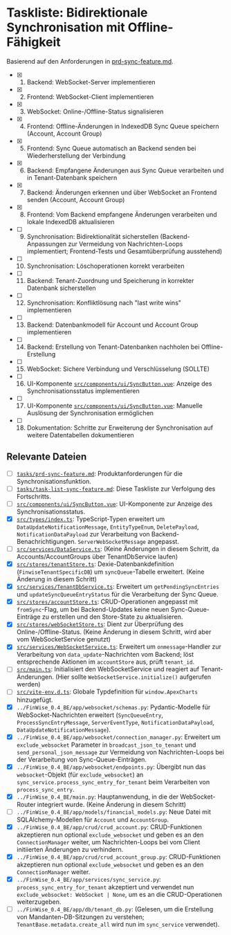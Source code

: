 # Taskliste: Bidirektionale Synchronisation mit Offline-Fähigkeit

Basierend auf den Anforderungen in [prd-sync-feature.md](tasks/prd-sync-feature.md).

- [x] 1. Backend: WebSocket-Server implementieren
- [x] 2. Frontend: WebSocket-Client implementieren
- [x] 3. WebSocket: Online-/Offline-Status signalisieren
- [x] 4. Frontend: Offline-Änderungen in IndexedDB Sync Queue speichern (Account, Account Group)
- [x] 5. Frontend: Sync Queue automatisch an Backend senden bei Wiederherstellung der Verbindung
- [x] 6. Backend: Empfangene Änderungen aus Sync Queue verarbeiten und in Tenant-Datenbank speichern
- [x] 7. Backend: Änderungen erkennen und über WebSocket an Frontend senden (Account, Account Group)
- [x] 8. Frontend: Vom Backend empfangene Änderungen verarbeiten und lokale IndexedDB aktualisieren
- [ ] 9. Synchronisation: Bidirektionalität sicherstellen (Backend-Anpassungen zur Vermeidung von Nachrichten-Loops implementiert; Frontend-Tests und Gesamtüberprüfung ausstehend)
- [ ] 10. Synchronisation: Löschoperationen korrekt verarbeiten
- [ ] 11. Backend: Tenant-Zuordnung und Speicherung in korrekter Datenbank sicherstellen
- [ ] 12. Synchronisation: Konfliktlösung nach "last write wins" implementieren
- [ ] 13. Backend: Datenbankmodell für Account und Account Group implementieren
- [ ] 14. Backend: Erstellung von Tenant-Datenbanken nachholen bei Offline-Erstellung
- [ ] 15. WebSocket: Sichere Verbindung und Verschlüsselung (SOLLTE)
- [ ] 16. UI-Komponente [`src/components/ui/SyncButton.vue`](src/components/ui/SyncButton.vue): Anzeige des Synchronisationsstatus implementieren
- [ ] 17. UI-Komponente [`src/components/ui/SyncButton.vue`](src/components/ui/SyncButton.vue): Manuelle Auslösung der Synchronisation ermöglichen
- [ ] 18. Dokumentation: Schritte zur Erweiterung der Synchronisation auf weitere Datentabellen dokumentieren

## Relevante Dateien

- [ ] [`tasks/prd-sync-feature.md`](tasks/prd-sync-feature.md): Produktanforderungen für die Synchronisationsfunktion.
- [ ] [`tasks/task-list-sync-feature.md`](tasks/task-list-sync-feature.md): Diese Taskliste zur Verfolgung des Fortschritts.
- [ ] [`src/components/ui/SyncButton.vue`](src/components/ui/SyncButton.vue): UI-Komponente zur Anzeige des Synchronisationsstatus.
- [x] [`src/types/index.ts`](src/types/index.ts:1): TypeScript-Typen erweitert um `DataUpdateNotificationMessage`, `EntityTypeEnum`, `DeletePayload`, `NotificationDataPayload` zur Verarbeitung von Backend-Benachrichtigungen. `ServerWebSocketMessage` angepasst.
- [ ] [`src/services/DataService.ts`](src/services/DataService.ts:1): (Keine Änderungen in diesem Schritt, da Accounts/AccountGroups über TenantDbService laufen)
- [x] [`src/stores/tenantStore.ts`](src/stores/tenantStore.ts:1): Dexie-Datenbankdefinition (`FinwiseTenantSpecificDB`) um `syncQueue`-Tabelle erweitert. (Keine Änderung in diesem Schritt)
- [x] [`src/services/TenantDbService.ts`](src/services/TenantDbService.ts:1): Erweitert um `getPendingSyncEntries` und `updateSyncQueueEntryStatus` für die Verarbeitung der Sync Queue.
- [x] [`src/stores/accountStore.ts`](src/stores/accountStore.ts:1): CRUD-Operationen angepasst mit `fromSync`-Flag, um bei Backend-Updates keine neuen Sync-Queue-Einträge zu erstellen und den Store-State zu aktualisieren.
- [x] [`src/stores/webSocketStore.ts`](src/stores/webSocketStore.ts:1): Dient zur Überprüfung des Online-/Offline-Status. (Keine Änderung in diesem Schritt, wird aber vom WebSocketService genutzt)
- [x] [`src/services/WebSocketService.ts`](src/services/WebSocketService.ts:1): Erweitert um `onmessage`-Handler zur Verarbeitung von `data_update`-Nachrichten vom Backend; löst entsprechende Aktionen im `accountStore` aus, prüft `tenant_id`.
- [ ] [`src/main.ts`](src/main.ts:1): Initialisiert den WebSocketService und reagiert auf Tenant-Änderungen. (Hier sollte `WebSocketService.initialize()` aufgerufen werden)
- [ ] [`src/vite-env.d.ts`](src/vite-env.d.ts): Globale Typdefinition für `window.ApexCharts` hinzugefügt.
- [x] `../FinWise_0.4_BE/app/websocket/schemas.py`: Pydantic-Modelle für WebSocket-Nachrichten erweitert (`SyncQueueEntry`, `ProcessSyncEntryMessage`, `ServerEventType`, `NotificationDataPayload`, `DataUpdateNotificationMessage`).
- [x] `../FinWise_0.4_BE/app/websocket/connection_manager.py`: Erweitert um `exclude_websocket` Parameter in `broadcast_json_to_tenant` und `send_personal_json_message` zur Vermeidung von Nachrichten-Loops bei der Verarbeitung von Sync-Queue-Einträgen.
- [x] `../FinWise_0.4_BE/app/websocket/endpoints.py`: Übergibt nun das `websocket`-Objekt (für `exclude_websocket`) an `sync_service.process_sync_entry_for_tenant` beim Verarbeiten von `process_sync_entry`.
- [x] `../FinWise_0.4_BE/main.py`: Hauptanwendung, in die der WebSocket-Router integriert wurde. (Keine Änderung in diesem Schritt)
- [ ] `../FinWise_0.4_BE/app/models/financial_models.py`: Neue Datei mit SQLAlchemy-Modellen für `Account` und `AccountGroup`.
- [x] `../FinWise_0.4_BE/app/crud/crud_account.py`: CRUD-Funktionen akzeptieren nun optional `exclude_websocket` und geben es an den `ConnectionManager` weiter, um Nachrichten-Loops bei vom Client initiierten Änderungen zu verhindern.
- [x] `../FinWise_0.4_BE/app/crud/crud_account_group.py`: CRUD-Funktionen akzeptieren nun optional `exclude_websocket` und geben es an den `ConnectionManager` weiter.
- [x] `../FinWise_0.4_BE/app/services/sync_service.py`: `process_sync_entry_for_tenant` akzeptiert und verwendet nun `exclude_websocket: WebSocket | None`, um es an die CRUD-Operationen weiterzugeben.
- [ ] `../FinWise_0.4_BE/app/db/tenant_db.py`: (Gelesen, um die Erstellung von Mandanten-DB-Sitzungen zu verstehen; `TenantBase.metadata.create_all` wird nun im `sync_service` verwendet).

